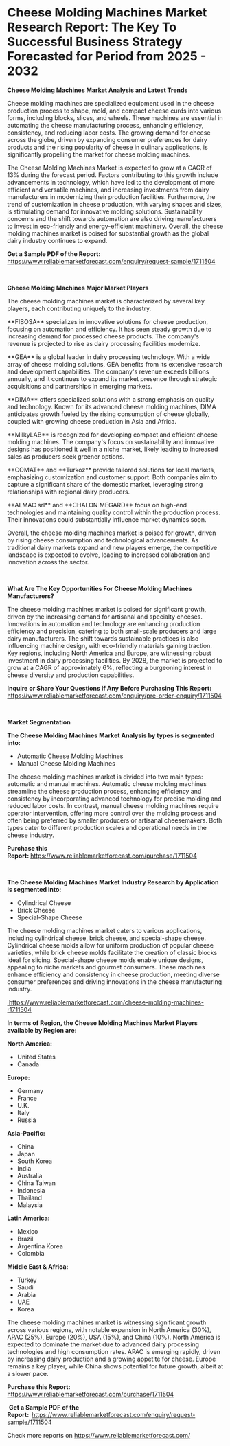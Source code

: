 <p><h1>Cheese Molding Machines Market Research Report: The Key To Successful Business Strategy Forecasted for Period from 2025 - 2032</h1></p><p><strong>Cheese Molding Machines Market Analysis and Latest Trends</strong></p>
<p><p>Cheese molding machines are specialized equipment used in the cheese production process to shape, mold, and compact cheese curds into various forms, including blocks, slices, and wheels. These machines are essential in automating the cheese manufacturing process, enhancing efficiency, consistency, and reducing labor costs. The growing demand for cheese across the globe, driven by expanding consumer preferences for dairy products and the rising popularity of cheese in culinary applications, is significantly propelling the market for cheese molding machines.</p><p>The Cheese Molding Machines Market is expected to grow at a CAGR of 13% during the forecast period. Factors contributing to this growth include advancements in technology, which have led to the development of more efficient and versatile machines, and increasing investments from dairy manufacturers in modernizing their production facilities. Furthermore, the trend of customization in cheese production, with varying shapes and sizes, is stimulating demand for innovative molding solutions. Sustainability concerns and the shift towards automation are also driving manufacturers to invest in eco-friendly and energy-efficient machinery. Overall, the cheese molding machines market is poised for substantial growth as the global dairy industry continues to expand.</p></p>
<p><strong>Get a Sample PDF of the Report:&nbsp;</strong> <a href="https://www.reliablemarketforecast.com/enquiry/request-sample/1711504?utm_campaign=3174&utm_medium=2&utm_source=Github&utm_content=ia&utm_term=27032025&utm_id=cheese-molding-machines">https://www.reliablemarketforecast.com/enquiry/request-sample/1711504</a></p>
<p>&nbsp;</p>
<p><strong>Cheese Molding Machines Major Market Players</strong></p>
<p><p>The cheese molding machines market is characterized by several key players, each contributing uniquely to the industry. </p><p>**FIBOSA** specializes in innovative solutions for cheese production, focusing on automation and efficiency. It has seen steady growth due to increasing demand for processed cheese products. The company's revenue is projected to rise as dairy processing facilities modernize.</p><p>**GEA** is a global leader in dairy processing technology. With a wide array of cheese molding solutions, GEA benefits from its extensive research and development capabilities. The company's revenue exceeds billions annually, and it continues to expand its market presence through strategic acquisitions and partnerships in emerging markets.</p><p>**DIMA** offers specialized solutions with a strong emphasis on quality and technology. Known for its advanced cheese molding machines, DIMA anticipates growth fueled by the rising consumption of cheese globally, coupled with growing cheese production in Asia and Africa.</p><p>**MilkyLAB** is recognized for developing compact and efficient cheese molding machines. The company's focus on sustainability and innovative designs has positioned it well in a niche market, likely leading to increased sales as producers seek greener options.</p><p>**COMAT** and **Turkoz** provide tailored solutions for local markets, emphasizing customization and customer support. Both companies aim to capture a significant share of the domestic market, leveraging strong relationships with regional dairy producers.</p><p>**ALMAC srl** and **CHALON MEGARD** focus on high-end technologies and maintaining quality control within the production process. Their innovations could substantially influence market dynamics soon.</p><p>Overall, the cheese molding machines market is poised for growth, driven by rising cheese consumption and technological advancements. As traditional dairy markets expand and new players emerge, the competitive landscape is expected to evolve, leading to increased collaboration and innovation across the sector.</p></p>
<p>&nbsp;</p>
<p><strong>What Are The Key Opportunities For Cheese Molding Machines Manufacturers?</strong></p>
<p><p>The cheese molding machines market is poised for significant growth, driven by the increasing demand for artisanal and specialty cheeses. Innovations in automation and technology are enhancing production efficiency and precision, catering to both small-scale producers and large dairy manufacturers. The shift towards sustainable practices is also influencing machine design, with eco-friendly materials gaining traction. Key regions, including North America and Europe, are witnessing robust investment in dairy processing facilities. By 2028, the market is projected to grow at a CAGR of approximately 6%, reflecting a burgeoning interest in cheese diversity and production capabilities.</p></p>
<p><strong>Inquire or Share Your Questions If Any Before Purchasing This Report:</strong> <a href="https://www.reliablemarketforecast.com/enquiry/pre-order-enquiry/1711504?utm_campaign=3174&utm_medium=2&utm_source=Github&utm_content=ia&utm_term=27032025&utm_id=cheese-molding-machines">https://www.reliablemarketforecast.com/enquiry/pre-order-enquiry/1711504</a></p>
<p>&nbsp;</p>
<p><strong>Market Segmentation</strong></p>
<p><strong>The Cheese Molding Machines Market Analysis by types is segmented into:</strong></p>
<p><ul><li>Automatic Cheese Molding Machines</li><li>Manual Cheese Molding Machines</li></ul></p>
<p><p>The cheese molding machines market is divided into two main types: automatic and manual machines. Automatic cheese molding machines streamline the cheese production process, enhancing efficiency and consistency by incorporating advanced technology for precise molding and reduced labor costs. In contrast, manual cheese molding machines require operator intervention, offering more control over the molding process and often being preferred by smaller producers or artisanal cheesemakers. Both types cater to different production scales and operational needs in the cheese industry.</p></p>
<p><strong>Purchase this Report:&nbsp;</strong><a href="https://www.reliablemarketforecast.com/purchase/1711504?utm_campaign=3174&utm_medium=2&utm_source=Github&utm_content=ia&utm_term=27032025&utm_id=cheese-molding-machines">https://www.reliablemarketforecast.com/purchase/1711504</a></p>
<p>&nbsp;</p>
<p><strong>The Cheese Molding Machines Market Industry Research by Application is segmented into:</strong></p>
<p><ul><li>Cylindrical Cheese</li><li>Brick Cheese</li><li>Special-Shape Cheese</li></ul></p>
<p><p>The cheese molding machines market caters to various applications, including cylindrical cheese, brick cheese, and special-shape cheese. Cylindrical cheese molds allow for uniform production of popular cheese varieties, while brick cheese molds facilitate the creation of classic blocks ideal for slicing. Special-shape cheese molds enable unique designs, appealing to niche markets and gourmet consumers. These machines enhance efficiency and consistency in cheese production, meeting diverse consumer preferences and driving innovations in the cheese manufacturing industry.</p></p>
<p><a href="https://www.reliablemarketforecast.com/cheese-molding-machines-r1711504?utm_campaign=3174&utm_medium=2&utm_source=Github&utm_content=ia&utm_term=27032025&utm_id=cheese-molding-machines">&nbsp;https://www.reliablemarketforecast.com/cheese-molding-machines-r1711504</a></p>
<p><strong>In terms of Region, the Cheese Molding Machines Market Players available by Region are:</strong></p>
<p>
    <p> <strong> North America: </strong>
        <ul>
            <li>United States</li>
            <li>Canada</li>
        </ul>
        </p> 
    <p> <strong> Europe: </strong>
        <ul>
            <li>Germany</li>
            <li>France</li>
            <li>U.K.</li>
            <li>Italy</li>
            <li>Russia</li>
        </ul>
        </p> 
    <p> <strong> Asia-Pacific: </strong>
        <ul>
            <li>China</li>
            <li>Japan</li>
            <li>South Korea</li>
            <li>India</li>
            <li>Australia</li>
            <li>China Taiwan</li>
            <li>Indonesia</li>
            <li>Thailand</li>
            <li>Malaysia</li>
        </ul>
        </p> 
    <p> <strong> Latin America: </strong>
        <ul>
            <li>Mexico</li>
            <li>Brazil</li>
            <li>Argentina Korea</li>
            <li>Colombia</li>
        </ul>
        </p> 
    <p> <strong> Middle East & Africa: </strong>
        <ul>
            <li>Turkey</li>
            <li>Saudi</li>
            <li>Arabia</li>
            <li>UAE</li>
            <li>Korea</li>
        </ul>
    </p>
    </p>
<p><p>The cheese molding machines market is witnessing significant growth across various regions, with notable expansion in North America (30%), APAC (25%), Europe (20%), USA (15%), and China (10%). North America is expected to dominate the market due to advanced dairy processing technologies and high consumption rates. APAC is emerging rapidly, driven by increasing dairy production and a growing appetite for cheese. Europe remains a key player, while China shows potential for future growth, albeit at a slower pace.</p></p>
<p><strong>Purchase this Report: </strong><a href="https://www.reliablemarketforecast.com/purchase/1711504?utm_campaign=3174&utm_medium=2&utm_source=Github&utm_content=ia&utm_term=27032025&utm_id=cheese-molding-machines">https://www.reliablemarketforecast.com/purchase/1711504</a></p>
<p>&nbsp;<strong>Get a Sample PDF of the Report:&nbsp;&nbsp;</strong><a href="https://www.reliablemarketforecast.com/enquiry/request-sample/1711504?utm_campaign=3174&utm_medium=2&utm_source=Github&utm_content=ia&utm_term=27032025&utm_id=cheese-molding-machines">https://www.reliablemarketforecast.com/enquiry/request-sample/1711504</a></p>
<p><strong></strong></p>
<p>Check more reports on <a href="https://www.reliablemarketforecast.com/?utm_campaign=3174&utm_medium=2&utm_source=Github&utm_content=ia&utm_term=27032025&utm_id=cheese-molding-machines">https://www.reliablemarketforecast.com/</a></p>